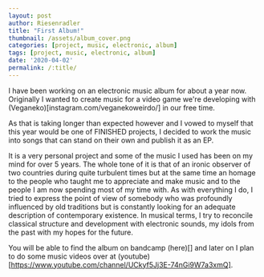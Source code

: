 ```yaml
---
layout: post
author: Riesenradler
title: "First Album!"
thumbnail: /assets/album_cover.png
categories: [project, music, electronic, album]
tags: [project, music, electronic, album]
date: '2020-04-02'
permalink: /:title/
---
```


I have been working on an electronic music album for about a year now. Originally I wanted to create music
for a video game we're developing with (Veganeko)[instagram.com/veganekoweirdo/] in our free time.

<!--more-->
<!-- put this at the end of what we wish to have as an excerpt -->

As that is taking longer than expected however and I vowed to myself that this year would be one of FINISHED
projects, I decided to work the music into songs that can stand on their own and publish it as an EP.

It is a very personal project and some of the music I used has been on my mind for over 5 years. The whole tone of it is
that of an ironic observer of two countries during quite turbulent times but at the same time an homage to the people
who taught me to appreciate and make music and to the people I am now spending most of my time with. As with everything I do,
I tried to express the point of view of somebody who was profoundly influenced by old traditions but is constantly looking
for an adequate description of contemporary existence. In musical terms, I try to reconcile classical structure and development with electronic sounds,
my idols from the past with my hopes for the future.

You will be able to find the album on bandcamp (here)[] and later on I plan to do some music videos over at (youtube)[https://www.youtube.com/channel/UCkyf5Jj3E-74nGi9W7a3xmQ].

